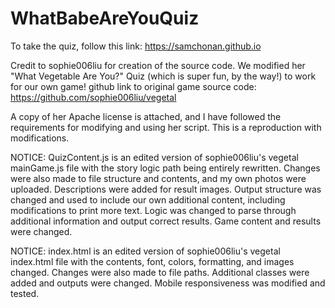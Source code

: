 # WhatBabeAreYouQuiz

To take the quiz, follow this link: https://samchonan.github.io

Credit to sophie006liu for creation of the source code. We modified her "What Vegetable Are You?" Quiz (which is super fun, by the way!) to work for our own game! github link to original game source code: https://github.com/sophie006liu/vegetal

A copy of her Apache license is attached, and I have followed the requirements for modifying and using her script. This is a reproduction with modifications.

NOTICE: QuizContent.js is an edited version of sophie006liu's vegetal mainGame.js file with the story logic path being entirely rewritten. Changes were also made to file structure and contents, and my own photos were uploaded. Descriptions were added for result images. Output structure was changed and used to include our own additional content, including modifications to print more text. Logic was changed to parse through additional information and output correct results. Game content and results were changed.

NOTICE: index.html is an edited version of sophie006liu's vegetal index.html file with the contents, font, colors, formatting, and images changed. Changes were also made to file paths. Additional classes were added and outputs were changed. Mobile responsiveness was modified and tested.
